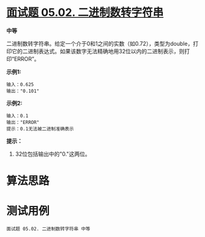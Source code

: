 # [面试题 05.02. 二进制数转字符串][cnTitle]

**中等**

二进制数转字符串。给定一个介于0和1之间的实数（如0.72），类型为double，打印它的二进制表达式。如果该数字无法精确地用32位以内的二进制表示，则打印“ERROR”。

**示例1:** 

```
输入：0.625
输出："0.101"

```

**示例2:** 

```
输入：0.1
输出："ERROR"
提示：0.1无法被二进制准确表示

```

**提示：** 

1. 32位包括输出中的"0."这两位。




# 算法思路

# 测试用例
```
面试题 05.02. 二进制数转字符串 中等
```

[cnTitle]: https://leetcode-cn.com/problems/bianry-number-to-string-lcci/
